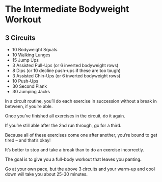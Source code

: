 # The Intermediate Bodyweight Workout
## 3 Circuits
* 10 Bodyweight Squats
* 10 Walking Lunges
* 15 Jump Ups
* 3 Assisted Pull-Ups (or 6 inverted bodyweight rows)
* 8 Dips (or 10 decline push-ups if these are too tough)
* 3 Assisted Chin-Ups (or 6 inverted bodyweight rows)
* 10 Push-Ups
* 30 Second Plank
* 30 Jumping Jacks


In a circuit routine, you’ll do each exercise in succession without a break in between, if you’re able.

Once you’ve finished all exercises in the circuit, do it again.

If you’re still able after the 2nd run through, go for a third.

Because all of these exercises come one after another, you’re bound to get tired – and that’s okay!

It’s better to stop and take a break than to do an exercise incorrectly.

The goal is to give you a full-body workout that leaves you panting.

Go at your own pace, but the above 3 circuits and your warm-up and cool down will take you about 25-30 minutes.
